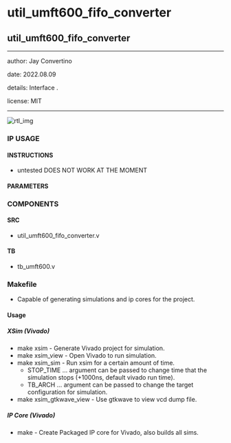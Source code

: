 # util_umft600_fifo_converter
## util_umft600_fifo_converter
---

   author: Jay Convertino   
   
   date: 2022.08.09  
   
   details: Interface .   
   
   license: MIT   
   
---

![rtl_img](./rtl.png)

### IP USAGE
#### INSTRUCTIONS
* untested DOES NOT WORK AT THE MOMENT

#### PARAMETERS


### COMPONENTS
#### SRC

* util_umft600_fifo_converter.v
  
#### TB

* tb_umft600.v

### Makefile

* Capable of generating simulations and ip cores for the project.

#### Usage

##### XSim (Vivado)

* make xsim      - Generate Vivado project for simulation.
* make xsim_view - Open Vivado to run simulation.
* make xsim_sim  - Run xsim for a certain amount of time.
  * STOP_TIME ... argument can be passed to change time that the simulation stops (+1000ns, default vivado run time).
  * TB_ARCH ... argument can be passed to change the target configuration for simulation.
* make xsim_gtkwave_view - Use gtkwave to view vcd dump file.

##### IP Core (Vivado)

* make - Create Packaged IP core for Vivado, also builds all sims.

